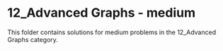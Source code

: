 # 12_Advanced Graphs - medium
This folder contains solutions for medium problems in the 12_Advanced Graphs category.
